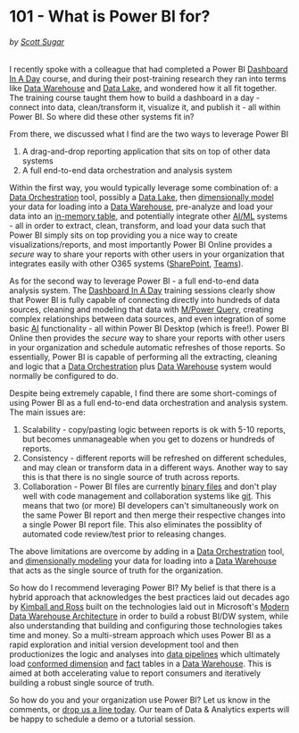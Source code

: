 # 101 - What is Power BI for?
###### by [Scott Sugar](https://linkedin.com/in/scottsugar)

I recently spoke with a colleague that had completed a Power BI [Dashboard In A Day](https://powerbi.microsoft.com/en-us/diad/) course, and during their post-training research they ran into terms like [Data Warehouse](https://azure.microsoft.com/en-us/services/synapse-analytics/) and [Data Lake](https://azure.microsoft.com/en-us/solutions/data-lake/), and wondered how it all fit together.  The training course taught them how to build a dashboard in a day - connect into data, clean/transform it, visualize it, and publish it - all within Power BI.  So where did these other systems fit in?

From there, we discussed what I find are the two ways to leverage Power BI
1. A drag-and-drop reporting application that sits on top of other data systems
2. A full end-to-end data orchestration and analysis system

Within the first way, you would typically leverage some combination of: a [Data Orchestration](https://docs.microsoft.com/en-us/azure/data-factory/introduction) tool, possibly a [Data Lake](https://azure.microsoft.com/en-us/solutions/data-lake/), then [dimensionally model](https://www.kimballgroup.com/data-warehouse-business-intelligence-resources/kimball-techniques/dimensional-modeling-techniques/four-4-step-design-process/) your data for loading into a [Data Warehouse](https://azure.microsoft.com/en-us/services/synapse-analytics/), pre-analyze and load your data into an [in-memory table](https://azure.microsoft.com/en-us/services/analysis-services/), and potentially integrate other [AI/ML](https://azure.microsoft.com/en-us/overview/ai-platform/) systems - all in order to extract, clean, transform, and load your data such that Power BI simply sits on top providing you a nice way to create visualizations/reports, and most importantly Power BI Online provides a *secure* way to share your reports with other users in your organization that integrates easily with other O365 systems ([SharePoint](https://powerbi.microsoft.com/en-us/blog/integrate-power-bi-reports-in-sharepoint-online/), [Teams](https://guyinacube.com/2020/03/03/integrate-power-bi-reports-in-microsoft-teams/)).  

As for the second way to leverage Power BI - a full end-to-end data analysis system. The [Dashboard In A Day](https://powerbi.microsoft.com/en-us/diad/) training sessions clearly show that Power BI is fully capable of connecting directly into hundreds of data sources, cleaning and modeling that data with [M/Power Query](https://docs.microsoft.com/en-us/power-query/power-query-what-is-power-query), creating complex relationships between data sources, and even integration of some basic [AI](https://powerbi.microsoft.com/en-us/blog/power-bi-announces-new-ai-capabilities/) functionality - all within Power BI Desktop (which is free!).  Power BI Online then provides the *secure* way to share your reports with other users in your organization and schedule automatic refreshes of those reports.  So essentially, Power BI is capable of performing all the extracting, cleaning and logic that a [Data Orchestration](https://docs.microsoft.com/en-us/azure/data-factory/introduction) plus [Data Warehouse](https://azure.microsoft.com/en-us/services/synapse-analytics/) system would normally be configured to do.

Despite being extremely capable, I find there are some short-comings of using Power BI as a full end-to-end data orchestration and analysis system.  The main issues are:
1. Scalability - copy/pasting logic between reports is ok with 5-10 reports, but becomes unmanageable when you get to dozens or hundreds of reports.
2. Consistency - different reports will be refreshed on different schedules, and may clean or transform data in a different ways.  Another way to say this is that there is no single source of truth across reports. 
3. Collaboration - Power BI files are currently [binary files](https://ideas.powerbi.com/forums/265200-power-bi-ideas/suggestions/36978934-built-in-git-support-in-powerbi-desktop) and don't play well with code management and collaboration systems like [git](https://git-scm.com/).  This means that two (or more) BI developers can't simultaneously work on the same Power BI report and then merge their respective changes into a single Power BI report file.  This also eliminates the possiblity of automated code review/test prior to releasing changes.

The above limitations are overcome by adding in a [Data Orchestration](https://docs.microsoft.com/en-us/azure/data-factory/introduction) tool, and [dimensionally modeling](https://www.kimballgroup.com/data-warehouse-business-intelligence-resources/kimball-techniques/dimensional-modeling-techniques/four-4-step-design-process/) your data for loading into a [Data Warehouse](https://azure.microsoft.com/en-us/services/synapse-analytics/) that acts as the single source of truth for the organization.

So how do I recommend leveraging Power BI?  My belief is that there is a hybrid approach that acknowledges the best practices laid out decades ago by [Kimball and Ross](https://www.kimballgroup.com/data-warehouse-business-intelligence-resources/books/data-warehouse-dw-toolkit/) built on the technologies laid out in Microsoft's [Modern Data Warehouse Architecture](https://azure.microsoft.com/en-in/solutions/architecture/modern-data-warehouse/) in order to build a robust BI/DW system, while also understanding that building and configuring those technologies takes time and money.  So a multi-stream approach which uses Power BI as a rapid exploration and initial version development tool and then productionizes the logic and analyses into [data pipelines](https://docs.microsoft.com/en-us/azure/data-factory/concepts-pipelines-activities) which ultimately load [conformed dimension](https://www.kimballgroup.com/2011/06/design-tip-135-conformed-dimensions-as-the-foundation-for-agile-data-warehousing/) and [fact](https://www.kimballgroup.com/2008/11/fact-tables/) tables in a [Data Warehouse](https://azure.microsoft.com/en-us/services/synapse-analytics/).  This is aimed at both accelerating value to report consumers and iteratively building a robust single source of truth.

So how do you and your organization use Power BI?  Let us know in the comments, or [drop us a line today](mailto:cloud@proserveit.com?Subject=I%20Want%20To%20Learn%20More%20About%20Power%20BI%20Solutions). Our team of Data & Analytics experts will be happy to schedule a demo or a tutorial session.